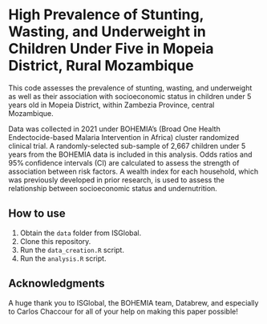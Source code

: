 # High Prevalence of Stunting, Wasting, and Underweight in Children Under Five in Mopeia District, Rural Mozambique

This code assesses the prevalence of stunting, wasting, and underweight as well as their association with socioeconomic status in children under 5 years old in Mopeia District, within Zambezia Province, central Mozambique.

Data was collected in 2021 under BOHEMIA’s (Broad One Health Endectocide-based Malaria Intervention in Africa) cluster randomized clinical trial. A randomly-selected sub-sample of 2,667 children under 5 years from the BOHEMIA data is included in this analysis. Odds ratios and 95% confidence intervals (CI) are calculated to assess the strength of association between risk factors. A wealth index for each household, which was previously developed in prior research, is used to assess the relationship between socioeconomic status and undernutrition. 

## How to use

1. Obtain the `data` folder from ISGlobal.
2. Clone this repository.
3. Run the `data_creation.R` script.
4. Run the `analysis.R` script.

## Acknowledgments
A huge thank you to ISGlobal, the BOHEMIA team, Databrew, and especially to Carlos Chaccour for all of your help on making this paper possible!


